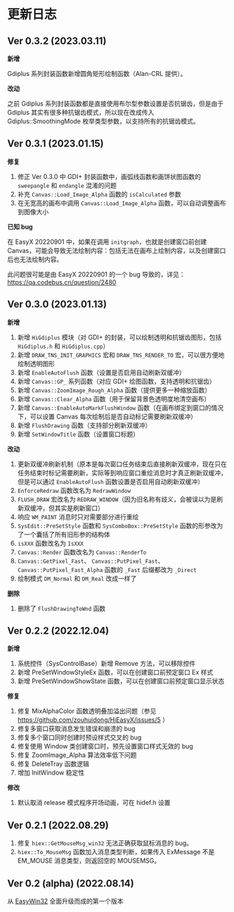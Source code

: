 # 更新日志

## Ver 0.3.2 (2023.03.11)

**新增**

Gdiplus 系列封装函数新增圆角矩形绘制函数（Alan-CRL 提供）。

**改动**

之前 Gdiplus 系列封装函数都是直接使用布尔型参数设置是否抗锯齿，但是由于 Gdiplus 其实有很多种抗锯齿模式，所以现在改成传入 Gdiplus::SmoothingMode 枚举类型参数，以支持所有的抗锯齿模式。

## Ver 0.3.1 (2023.01.15)

**修复**

1. 修正 Ver 0.3.0 中 GDI+ 封装函数中，画弧线函数和画饼状图函数的 `sweepangle` 和 `endangle` 混淆的问题
2. 补充 `Canvas::Load_Image_Alpha` 函数的 `isCalculated` 参数
3. 在无宽高的画布中调用 `Canvas::Load_Image_Alpha` 函数，可以自动调整画布到图像大小

**已知 bug**

在 EasyX 20220901 中，如果在调用 `initgraph`，也就是创建窗口前创建 Canvas，可能会导致无法绘制内容：包括无法在画布上绘制内容，以及创建窗口后也无法绘制内容。

此问题很可能是由 EasyX 20220901 的一个 bug 导致的，详见：https://qa.codebus.cn/question/2480


## Ver 0.3.0 (2023.01.13)

**新增**
1. 新增 `HiGdiplus` 模块（对 GDI+ 的封装，可以绘制透明和抗锯齿图形，包括 `HiGdiplus.h` 和 `HiGdiplus.cpp`）
2. 新增 `DRAW_TNS_INIT_GRAPHICS` 宏和 `DRAW_TNS_RENDER_TO` 宏，可以很方便地绘制透明图形
3. 新增 `EnableAutoFlush` 函数（设置是否启用自动刷新双缓冲）
4. 新增 `Canvas::GP_` 系列函数（对应 GDI+ 绘图函数，支持透明和抗锯齿）
5. 新增 `Canvas::ZoomImage_Rough_Alpha` 函数（提供更多一种缩放函数）
6. 新增 `Canvas::Clear_Alpha` 函数（用于保留背景色透明度地清空画布）
7. 新增 `Canvas::EnableAutoMarkFlushWindow` 函数（在画布绑定到窗口的情况下，可以设置 Canvas 每次绘制后是否自动标记需要刷新双缓冲）
8. 新增 `FlushDrawing` 函数（支持部分刷新双缓冲）
9. 新增 `SetWindowTitle` 函数（设置窗口标题）

**改动**
1. 更新双缓冲刷新机制（原本是每次窗口任务结束后直接刷新双缓冲，现在只在任务结束时标记需要刷新，实际等到响应窗口重绘消息时才真正刷新双缓冲，但是可以通过 `EnableAutoFlush` 函数设置是否启用自动刷新双缓冲）
2. `EnforceRedraw` 函数改名为 `RedrawWindow`
3. `FLUSH_DRAW` 宏改名为 `REDRAW_WINDOW`（因为旧名称有歧义，会被误以为是刷新双缓冲，但其实是刷新窗口）
4. 响应 `WM_PAINT` 消息时只对需要部分进行重绘
5. `SysEdit::PreSetStyle` 函数和 `SysComboBox::PreSetStyle` 函数的形参改为了一个囊括了所有旧形参的结构体
6. `isXXX` 函数改名为 `IsXXX`
7. `Canvas::Render` 函数改名为 `Canvas::RenderTo`
8. `Canvas::GetPixel_Fast`、 `Canvas::PutPixel_Fast`、 `Canvas::PutPixel_Fast_Alpha` 函数的 `_Fast` 后缀都改为 `_Direct`
9. 绘制模式 `DM_Normal` 和 `DM_Real` 改成一样了

**删除**
1. 删除了 `FlushDrawingToWnd` 函数


## Ver 0.2.2 (2022.12.04)

**新增**
1. 系统控件（SysControlBase）新增 Remove 方法，可以移除控件
2. 新增 PreSetWindowStyleEx 函数，可以在创建窗口前预定窗口 Ex 样式
3. 新增 PreSetWindowShowState 函数，可以在创建窗口前预定窗口显示状态

**修复**
1. 修复 MixAlphaColor 函数透明叠加溢出问题（参见 https://github.com/zouhuidong/HiEasyX/issues/5 ）
2. 修复多窗口获取消息发生错误和崩溃的 bug
3. 修复多个窗口同时创建时预设样式交叉的 bug
4. 修复使用 Window 类创建窗口时，预先设置窗口样式无效的 bug
5. 修复 ZoomImage_Alpha 算法效率低下问题
6. 修复 DeleteTray 函数逻辑
7. 增加 InitWindow 稳定性

**修改**
1. 默认取消 release 模式程序开场动画，可在 hidef.h 设置

## Ver 0.2.1 (2022.08.29)

1. 修复 `hiex::GetMouseMsg_win32` 无法正确获取鼠标消息的 bug。
2. `hiex::To_MouseMsg` 函数加入消息类型判断，如果传入 ExMessage 不是 EM_MOUSE 消息类型，则返回空的 MOUSEMSG。

## Ver 0.2 (alpha) (2022.08.14)

从 [EasyWin32](http://github.com/zouhuidong/EasyWin32) 全面升级而成的第一个版本
